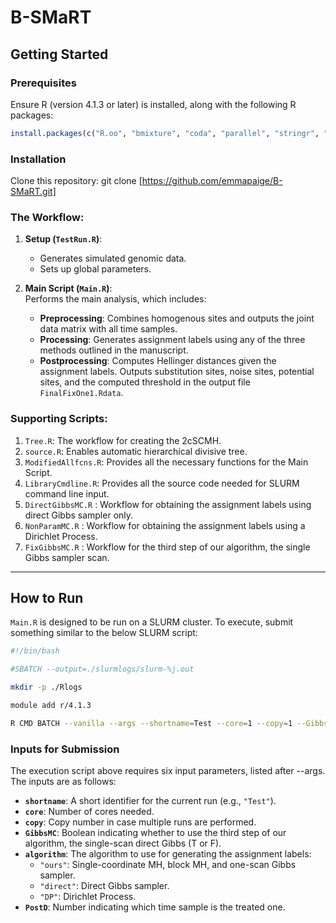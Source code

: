 # B-SMaRT

## Getting Started

### Prerequisites

Ensure R (version 4.1.3 or later) is installed, along with the following R packages:

```r
install.packages(c("R.oo", "bmixture", "coda", "parallel", "stringr", "fields", "matrixStats", "gtools", "patchwork", "dplyr"))
```

### Installation

Clone this repository: 
git clone [https://github.com/emmapaige/B-SMaRT.git]

### The Workflow:

1. **Setup (`TestRun.R`)**:  
   - Generates simulated genomic data.  
   - Sets up global parameters.

2. **Main Script (`Main.R`)**:  
   Performs the main analysis, which includes:
   - **Preprocessing**: Combines homogenous sites and outputs the joint data matrix with all time samples.  
   - **Processing**: Generates assignment labels using any of the three methods outlined in the manuscript.
   - **Postprocessing**: Computes Hellinger distances given the assignment labels. Outputs substitution sites, noise sites, potential sites, and the computed threshold in the output file `FinalFixOne1.Rdata`.

### Supporting Scripts:

1. `Tree.R`: The workflow for creating the 2cSCMH.
2. `source.R`: Enables automatic hierarchical divisive tree.
3. `ModifiedAllfcns.R`: Provides all the necessary functions for the Main Script.
4. `LibraryCmdline.R`: Provides all the source code needed for SLURM command line input.
5. `DirectGibbsMC.R` : Workflow for obtaining the assignment labels using direct Gibbs sampler only.
6. `NonParamMC.R` : Workflow for obtaining the assignment labels using a Dirichlet Process.
7. `FixGibbsMC.R` : Workflow for the third step of our algorithm, the single Gibbs sampler scan.
---
## How to Run
`Main.R` is designed to be run on a SLURM cluster. To execute, submit something similar to the below SLURM script:

```bash
#!/bin/bash

#SBATCH --output=./slurmlogs/slurm-%j.out

mkdir -p ./Rlogs

module add r/4.1.3

R CMD BATCH --vanilla --args --shortname=Test --core=1 --copy=1 --GibbsMC=T --algorithm=ours --PostD=4 EPMTest.R ./Rlogs/EPMTest.out
```

### Inputs for Submission
The execution script above requires six input parameters, listed after --args. The inputs are as follows:

- **`shortname`**: A short identifier for the current run (e.g., `"Test"`).
- **`core`**: Number of cores needed.
- **`copy`**: Copy number in case multiple runs are performed.
- **`GibbsMC`**: Boolean indicating whether to use the third step of our algorithm, the single-scan direct Gibbs (T or F).
- **`algorithm`**: The algorithm to use for generating the assignment labels:
  - `"ours"`: Single-coordinate MH, block MH, and one-scan Gibbs sampler.
  - `"direct"`: Direct Gibbs sampler.
  - `"DP"`: Dirichlet Process.
- **`PostD`**: Number indicating which time sample is the treated one.

